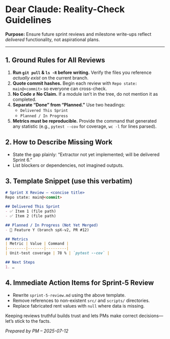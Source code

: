 # Dear Claude: Reality-Check Guidelines

**Purpose:** Ensure future sprint reviews and milestone write-ups reflect *delivered* functionality, not aspirational plans.

---

## 1. Ground Rules for All Reviews
1. **Run `git pull` & `ls -R` before writing.**  Verify the files you reference *actually exist* on the current branch.
2. **Quote commit hashes.**  Begin each review with `Repo state: main@<commit>` so everyone can cross-check.
3. **No Code ≠ No Claim.**  If a module isn’t in the tree, do not mention it as completed.
4. **Separate “Done” from “Planned.”**  Use two headings:
   - `Delivered This Sprint`
   - `Planned / In Progress`
5. **Metrics must be reproducible.**  Provide the command that generated any statistic (e.g., `pytest --cov` for coverage, `wc -l` for lines parsed).

## 2. How to Describe Missing Work
- State the gap plainly: “Extractor not yet implemented; will be delivered Sprint 6.”
- List blockers or dependencies, not imagined outputs.

## 3. Template Snippet (use this verbatim)
```markdown
# Sprint X Review – <concise title>
Repo state: main@<commit>

## Delivered This Sprint
- ✅ Item 1 (file path)
- ✅ Item 2 (file path)

## Planned / In Progress (Not Yet Merged)
- 🔄 Feature Y (branch spX-v2, PR #12)

## Metrics
| Metric | Value | Command |
|--------|-------|---------|
| Unit-test coverage | 78 % | `pytest --cov` |

## Next Steps
1. …
```

## 4. Immediate Action Items for Sprint-5 Review
- Rewrite `sprint-5-review.md` using the above template.
- Remove references to non-existent `src/` and `scripts/` directories.
- Replace fabricated rent values with `null` where data is missing.

Keeping reviews truthful builds trust and lets PMs make correct decisions—let’s stick to the facts.

*Prepared by PM – 2025-07-12* 